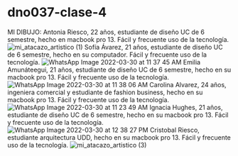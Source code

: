 # dno037-clase-4
MI DIBUJO: Antonia Riesco, 22 años, estudiante de diseño UC de 6 semestre, hecho en macbook pro 13. Fácil y frecuente uso de la tecnología.
![mi_atacazo_artistico (1)](https://user-images.githubusercontent.com/101259908/160862435-03d54fae-1c93-4e09-a04f-fd1a83e12204.jpg)
Sofía Ávarez, 21 años, estudiante de diseño UC de 6 semestre, hecho en su computador. Fácil y frecuente uso de la tecnología.
![WhatsApp Image 2022-03-30 at 11 37 45 AM](https://user-images.githubusercontent.com/101259908/160863028-b46cab96-30d7-445d-8367-eaa61a7d2a85.jpeg)
Emilia Amunáteegui, 21 años, estudiante de diseño UC de 6 semestre, hecho en su macbook pro 13. Fácil y frecuente uso de la tecnología.
![WhatsApp Image 2022-03-30 at 11 38 06 AM](https://user-images.githubusercontent.com/101259908/160862950-2d5aedca-7493-4e7d-a71b-dd4d99eacf58.jpeg)
Carolina Alvarez, 24 años, ingeniera comercial y estudiante de fashion business, hecho en su macbook pro 13. Fácil y frecuente uso de la tecnología.
![WhatsApp Image 2022-03-30 at 11 23 49 AM](https://user-images.githubusercontent.com/101259908/160863229-975f4d0c-227d-4a27-a394-d3764f067658.jpeg)
Ignacia Hughes, 21 años, estudiante de diseño UC de 6 semestre, hecho en su macbook pro 13. Fácil y frecuente uso de la tecnología.
![WhatsApp Image 2022-03-30 at 12 38 27 PM](https://user-images.githubusercontent.com/101259908/160875735-5ec676e3-8926-409b-b674-924c5db655a5.jpeg)
Cristobal Riesco, estudiante arquitectura UDD, hecho en su macbook pro 13. Fácil y frecuente uso de la tecnología.
![mi_atacazo_artistico (3)](https://user-images.githubusercontent.com/101259908/160877120-63d4d7c5-a8d4-43ff-ae42-212d85dd91ae.jpg)

